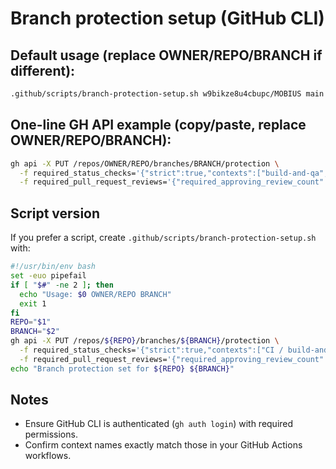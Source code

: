 # Branch protection setup (GitHub CLI)

## Default usage (replace OWNER/REPO/BRANCH if different):
```bash
.github/scripts/branch-protection-setup.sh w9bikze8u4cbupc/MOBIUS main
```

## One-line GH API example (copy/paste, replace OWNER/REPO/BRANCH):
```bash
gh api -X PUT /repos/OWNER/REPO/branches/BRANCH/protection \
  -f required_status_checks='{"strict":true,"contexts":["build-and-qa","Golden Preview Checks / check","Golden Approve / approve"]}' \
  -f required_pull_request_reviews='{"required_approving_review_count":2}'
```

## Script version
If you prefer a script, create `.github/scripts/branch-protection-setup.sh` with:
```bash
#!/usr/bin/env bash
set -euo pipefail
if [ "$#" -ne 2 ]; then
  echo "Usage: $0 OWNER/REPO BRANCH"
  exit 1
fi
REPO="$1"
BRANCH="$2"
gh api -X PUT /repos/${REPO}/branches/${BRANCH}/protection \
  -f required_status_checks='{"strict":true,"contexts":["CI / build-and-qa","premerge-validation","premerge-artifacts-upload"]}' \
  -f required_pull_request_reviews='{"required_approving_review_count":2}'
echo "Branch protection set for ${REPO} ${BRANCH}"
```

## Notes
- Ensure GitHub CLI is authenticated (`gh auth login`) with required permissions.
- Confirm context names exactly match those in your GitHub Actions workflows.